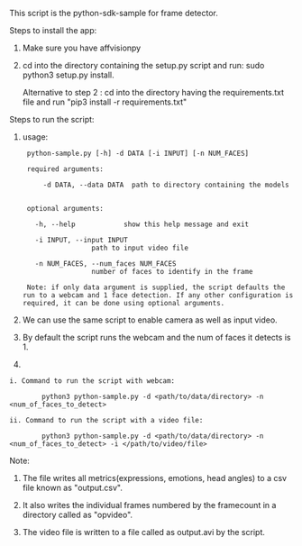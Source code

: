 This script is the python-sdk-sample for frame detector.

Steps to install the app:

1. Make sure you have affvisionpy

2. cd into the directory containing the setup.py script and run: sudo python3 setup.py install.

   Alternative to step 2 : cd into the directory having the requirements.txt file and run "pip3 install -r requirements.txt"


Steps to run the script:

1. usage: 
    
        python-sample.py [-h] -d DATA [-i INPUT] [-n NUM_FACES]
        
        required arguments:
        
            -d DATA, --data DATA  path to directory containing the models
            

        optional arguments:
    
          -h, --help            show this help message and exit
      
          -i INPUT, --input INPUT
                        path to input video file
                        
          -n NUM_FACES, --num_faces NUM_FACES
                        number of faces to identify in the frame
                        
        Note: if only data argument is supplied, the script defaults the run to a webcam and 1 face detection. If any other configuration is required, it can be done using optional arguments.
        


        


2. We can use the same script to enable camera as well as input video.

3. By default the script runs the webcam and the num of faces it detects is 1.

4. 

    i. Command to run the script with webcam: 

            python3 python-sample.py -d <path/to/data/directory> -n <num_of_faces_to_detect>
        
    ii. Command to run the script with a video file:
    
            python3 python-sample.py -d <path/to/data/directory> -n <num_of_faces_to_detect> -i </path/to/video/file>
        
Note:

1. The file writes all metrics(expressions, emotions, head angles) to a csv file known as "output.csv".

2. It also writes the individual frames numbered by the framecount in a directory called as "opvideo".

3. The video file is written to a file called as output.avi by the script.